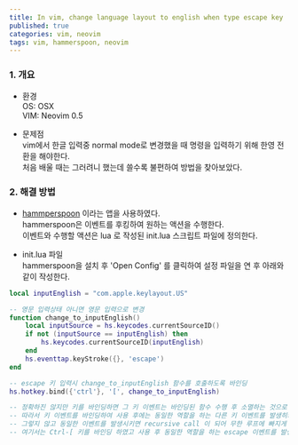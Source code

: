 ```yaml
---
title: In vim, change language layout to english when type escape key 
published: true
categories: vim, neovim
tags: vim, hammerspoon, neovim
---
```


### 1. 개요    
- 환경  
OS: OSX  
VIM: Neovim 0.5  

- 문제점  
vim에서 한글 입력중 normal mode로 변경했을 때 명령을 입력하기 위해 한영 전환을 해야한다.  
처음 배울 때는 그러려니 했는데 쓸수록 불편하여 방법을 찾아보았다.  

### 2. 해결 방법  
- [hammperspoon](https://www.hammerspoon.org) 이라는 앱을 사용하였다.  
hammerspoon은 이벤트를 후킹하여 원하는 액션을 수행한다.  
이벤트와 수행할 액션은 lua 로 작성된 init.lua 스크립트 파일에 정의한다.  

- init.lua 파일  
hammerspoon을 설치 후 'Open Config' 를 클릭하여 설정 파일을 연 후 아래와 같이 작성한다.  

```lua
local inputEnglish = "com.apple.keylayout.US"

-- 영문 입력상태 아니면 영문 입력으로 변경
function change_to_inputEnglish()
    local inputSource = hs.keycodes.currentSourceID()
    if not (inputSource == inputEnglish) then
        hs.keycodes.currentSourceID(inputEnglish)
    end
    hs.eventtap.keyStroke({}, 'escape')
end

-- escape 키 입력시 change_to_inputEnglish 함수를 호출하도록 바인딩 
hs.hotkey.bind({'ctrl'}, '[', change_to_inputEnglish)

-- 정확하진 않지만 키를 바인딩하면 그 키 이벤트는 바인딩된 함수 수행 후 소멸하는 것으로 보인다. 
-- 따라서 키 이벤트를 바인딩하여 사용 후에는 동일한 역할을 하는 다른 키 이벤트를 발생히켜야 한다. 
-- 그렇지 않고 동일한 이벤트를 발생시키면 recursive call 이 되어 무한 루프에 빠지게 된다.  
-- 여기서는 Ctrl-[ 키를 바인딩 하였고 사용 후 동일한 역할을 하는 escape 이벤트를 발생시켰다.  

```


